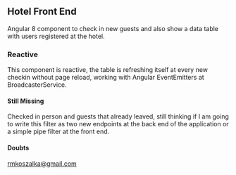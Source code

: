 ## Hotel Front End

Angular 8 component to check in new guests and also show a data table with users registered 
at the hotel.

### Reactive
This component is reactive, the table is refreshing itself at every new checkin without
page reload, working with Angular EventEmitters at BroadcasterService.

#### Still Missing
Checked in person and guests that already leaved, still thinking if I am going to write
this filter as two new endpoints at the back end of the application or a simple pipe filter
at the front end.


#### Doubts
rmkoszalka@gmail.com